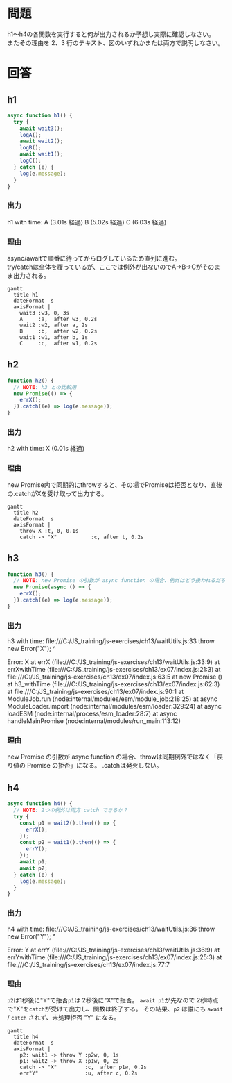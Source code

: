 # 問題

h1～h4の各関数を実行すると何が出力されるか予想し実際に確認しなさい。  
またその理由を 2、3 行のテキスト、図のいずれかまたは両方で説明しなさい。

# 回答

## h1

```js
async function h1() {
  try {
    await wait3();
    logA();
    await wait2();
    logB();
    await wait1();
    logC();
  } catch (e) {
    log(e.message);
  }
}
```

### 出力

h1 with time:
A
(3.01s 経過)
B
(5.02s 経過)
C
(6.03s 経過)

### 理由

async/awaitで順番に待ってからログしているため直列に進む。  
try/catchは全体を覆っているが、ここでは例外が出ないのでA→B→Cがそのまま出力される。

```mermaid
gantt
  title h1
  dateFormat  s
  axisFormat |
    wait3 :w3, 0, 3s
    A     :a,  after w3, 0.2s
    wait2 :w2, after a, 2s
    B     :b,  after w2, 0.2s
    wait1 :w1, after b, 1s
    C     :c,  after w1, 0.2s

```

## h2

```js
function h2() {
  // NOTE: h3 との比較用
  new Promise(() => {
    errX();
  }).catch((e) => log(e.message));
}
```

### 出力

h2 with time:
X
(0.01s 経過)

### 理由

new Promise内で同期的にthrowすると、その場でPromiseは拒否となり、直後の.catchがXを受け取って出力する。

```mermaid
gantt
  title h2
  dateFormat  s
  axisFormat |
    throw X :t, 0, 0.1s
    catch -> "X"           :c, after t, 0.2s

```

## h3

```js
function h3() {
  // NOTE: new Promise の引数が async function の場合、例外はどう扱われるだろう
  new Promise(async () => {
    errX();
  }).catch((e) => log(e.message));
}
```

### 出力

h3 with time:
file:///C:/JS_training/js-exercises/ch13/waitUtils.js:33
throw new Error("X");
^

Error: X
at errX (file:///C:/JS_training/js-exercises/ch13/waitUtils.js:33:9)
at errXwithTime (file:///C:/JS_training/js-exercises/ch13/ex07/index.js:21:3)
at file:///C:/JS_training/js-exercises/ch13/ex07/index.js:63:5
at new Promise (<anonymous>)
at h3_withTime (file:///C:/JS_training/js-exercises/ch13/ex07/index.js:62:3)
at file:///C:/JS_training/js-exercises/ch13/ex07/index.js:90:1
at ModuleJob.run (node:internal/modules/esm/module_job:218:25)
at async ModuleLoader.import (node:internal/modules/esm/loader:329:24)
at async loadESM (node:internal/process/esm_loader:28:7)
at async handleMainPromise (node:internal/modules/run_main:113:12)

### 理由

new Promise の引数が async function の場合、throwは同期例外ではなく「戻り値の Promise の拒否」になる。
.catchは発火しない。

## h4

```js
async function h4() {
  // NOTE: 2つの例外は両方 catch できるか？
  try {
    const p1 = wait2().then(() => {
      errX();
    });
    const p2 = wait1().then(() => {
      errY();
    });
    await p1;
    await p2;
  } catch (e) {
    log(e.message);
  }
}
```

### 出力

h4 with time:
file:///C:/JS_training/js-exercises/ch13/waitUtils.js:36
throw new Error("Y");
^

Error: Y
at errY (file:///C:/JS_training/js-exercises/ch13/waitUtils.js:36:9)
at errYwithTime (file:///C:/JS_training/js-exercises/ch13/ex07/index.js:25:3)
at file:///C:/JS_training/js-exercises/ch13/ex07/index.js:77:7

### 理由

`p2`は1秒後に"Y"で拒否`p1`は 2秒後に"X"で拒否。
`await p1`が先なので 2秒時点で"X"を`catch`が受けて出力し、関数は終了する。
その結果、`p2` は誰にも `await` / `catch` されず、未処理拒否 "Y" になる。

```mermaid
gantt
  title h4
  dateFormat  s
  axisFormat |
    p2: wait1 -> throw Y :p2w, 0, 1s
    p1: wait2 -> throw X :p1w, 0, 2s
    catch -> "X"         :c,  after p1w, 0.2s
    err"Y"               :u, after c, 0.2s

```
